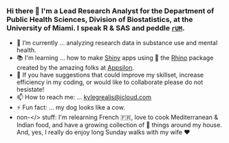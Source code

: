 ### Hi there 👋 I'm a Lead Research Analyst for the Department of Public Health Sciences, Division of Biostatistics, at the University of Miami. I speak R & SAS and peddle [`rUM`](https://cran.r-project.org/web/packages/rUM/index.html).

- 🔭 I’m currently ... analyzing research data in substance use and mental health.
- 📚 I'm learning ... how to make [Shiny](https://shiny.posit.co/) apps using 🦏 the [Rhino](https://rhinoverse.dev/#rhino) package created by the amazing folks at [Appsilon]( https://appsilon.com/). 
- 🙏 If you have suggestions that could improve my skillset, increase efficiency in my coding, or would like to collaborate please do not hesistate!
- 📫 How to reach me: ... kylegrealis@icloud.com
- ⚡ Fun fact: ... my dog looks like a cow.
- non-</> stuff: I'm relearning French 🇫🇷, love to cook Mediterranean & Indian food, and have a growing collection of 🐸 things around my house. And, yes, I really do enjoy long Sunday walks with my wife ❤️
